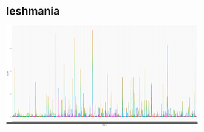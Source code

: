 # leshmania
![alt text](https://github.com/fhadinezhadUC/leshmania/blob/master/figures/Genes.jpeg)




